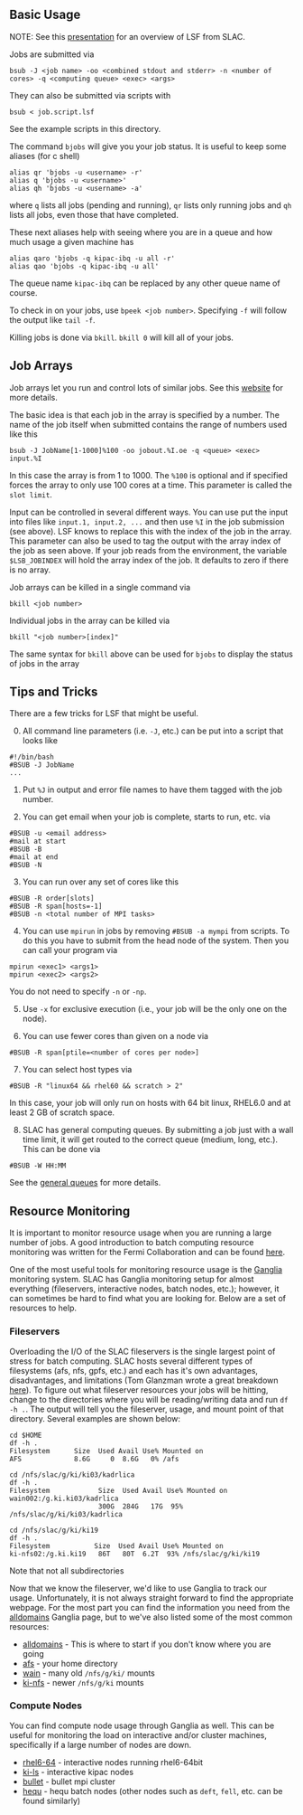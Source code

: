 Basic Usage
-----------
NOTE: See this [presentation](https://www.slac.stanford.edu/exp/glast/wb/prod/pages/installingOfflineSW/LSF_at_SLAC.pdf) for an overview of LSF from SLAC.

Jobs are submitted via
```
bsub -J <job name> -oo <combined stdout and stderr> -n <number of cores> -q <computing queue> <exec> <args>
```
They can also be submitted via scripts with
```
bsub < job.script.lsf
```
See the example scripts in this directory.

The command `bjobs` will give you your job status. It is useful to keep some
aliases (for c shell)
```
alias qr 'bjobs -u <username> -r'
alias q 'bjobs -u <username>'
alias qh 'bjobs -u <username> -a'
```
where `q` lists all jobs (pending and running), `qr` lists only running jobs and `qh` lists all jobs, even
those that have completed.

These next aliases help with seeing where you are in a queue and
how much usage a given machine has
```
alias qaro 'bjobs -q kipac-ibq -u all -r'
alias qao 'bjobs -q kipac-ibq -u all'
```
The queue name `kipac-ibq` can be replaced by any other queue name of course.

To check in on your jobs, use `bpeek <job number>`. Specifying `-f` will follow
the output like `tail -f`.

Killing jobs is done via `bkill`. `bkill 0` will kill all of your jobs.

Job Arrays
----------
Job arrays let you run and control lots of similar jobs. See this [website](https://www.ibm.com/support/knowledgecenter/SSETD4_9.1.3/lsf_admin/job_arrays_lsf.dita) for
more details.

The basic idea is that each job in the array is specified by a
number. The name of the job itself when submitted contains the range of numbers used like this
```
bsub -J JobName[1-1000]%100 -oo jobout.%I.oe -q <queue> <exec> input.%I
```
In this case the array is from 1 to 1000. The `%100` is optional
and if specified forces the array to only use 100 cores at a time. This
parameter is called the `slot limit`.

Input can be controlled in several different ways. You can use put the input into files
like `input.1, input.2, ...` and then use `%I` in the job submission (see above). LSF knows
to replace this with the index of the job in the array. This parameter can also be used to tag the
output with the array index of the job as seen above. If your job reads from the environment, the variable
`$LSB_JOBINDEX` will hold the array index of the job. It defaults to zero if there is no array.

Job arrays can be killed in a single command via
```
bkill <job number>
```
Individual jobs in the array can be killed via
```
bkill "<job number>[index]"
```

The same syntax for `bkill` above can be used for `bjobs` to display the status of jobs in the array 

Tips and Tricks
---------------
There are a few tricks for LSF that might be useful.

0) All command line parameters (i.e. `-J`, etc.) can be put into a script that looks like
```
#!/bin/bash
#BSUB -J JobName
...
```

1) Put `%J` in output and error file names to have them tagged with the job number.

2) You can get email when your job is complete, starts to run, etc. via
```
#BSUB -u <email address>
#mail at start
#BSUB -B
#mail at end
#BSUB -N
```

3) You can run over any set of cores like this
```
#BSUB -R order[slots]
#BSUB -R span[hosts=-1]
#BSUB -n <total number of MPI tasks>
```

4) You can use `mpirun` in jobs by removing `#BSUB -a mympi` from scripts.
To do this you have to submit from the head node of the system. Then you can call
your program via
```
mpirun <exec1> <args1>
mpirun <exec2> <args2>
```
You do not need to specify `-n` or `-np`.

5) Use `-x` for exclusive execution (i.e., your job will be the only one on the node).

6) You can use fewer cores than given on a node via
```
#BSUB -R span[ptile=<number of cores per node>]
```

7) You can select host types via
```
#BSUB -R "linux64 && rhel60 && scratch > 2"
```
In this case, your job will only run on hosts with 64 bit linux, RHEL6.0 and
at least 2 GB of scratch space.

8) SLAC has general computing queues. By submitting a job just with a wall time limit,
it will get routed to the correct queue (medium, long, etc.). This can be done via
```
#BSUB -W HH:MM
```
See the [general queues](https://confluence.slac.stanford.edu/display/SCSPub/High+Performance+Computing+at+SLAC) for
more details. 

Resource Monitoring
-------------------

It is important to monitor resource usage when you are running a large number of jobs. A good introduction to batch computing resource monitoring was written for the Fermi Collaboration and can be found [here](https://confluence.slac.stanford.edu/x/KY_PCg). 

One of the most useful tools for monitoring resource usage is the [Ganglia](http://ganglia.sourceforge.net/) monitoring system. SLAC has Ganglia monitoring setup for almost everything (fileservers, interactive nodes, batch nodes, etc.); however, it can sometimes be hard to find what you are looking for. Below are a set of resources to help.


### Fileservers

Overloading the I/O of the SLAC fileservers is the single largest point of stress for batch computing. SLAC hosts several different types of filesystems (afs, nfs, gpfs, etc.) and each has it's own advantages, disadvantages, and limitations (Tom Glanzman wrote a great breakdown [here](https://confluence.slac.stanford.edu/x/KY_PCg#BestPracticesforUsingtheSLACBatchSystem-GeneralGuidelinesforUsingRemoteFileServers)). To figure out what fileserver resources your jobs will be hitting, change to the directories where you will be reading/writing data and run `df -h .`. The output will tell you the fileserver, usage, and mount point of that directory. Several examples are shown below:

```
cd $HOME
df -h .
Filesystem      Size  Used Avail Use% Mounted on
AFS             8.6G     0  8.6G   0% /afs

cd /nfs/slac/g/ki/ki03/kadrlica
df -h .
Filesystem            Size  Used Avail Use% Mounted on
wain002:/g.ki.ki03/kadrlica
                      300G  284G   17G  95% /nfs/slac/g/ki/ki03/kadrlica

cd /nfs/slac/g/ki/ki19
df -h .
Filesystem           Size  Used Avail Use% Mounted on
ki-nfs02:/g.ki.ki19   86T   80T  6.2T  93% /nfs/slac/g/ki/ki19
```

Note that not all subdirectories 

Now that we know the fileserver, we'd like to use Ganglia to track our usage. Unfortunately, it is not always straight forward to find the appropriate webpage. For the most part you can find the information you need from the [alldomains](http://ganglia.slac.stanford.edu:8080/ganglia/alldomains/) Ganglia page, but to we've also listed some of the most common resources:

* [alldomains](http://ganglia.slac.stanford.edu:8080/ganglia/alldomains/) - This is where to start if you don't know where you are going
* [afs](http://ganglia.slac.stanford.edu:8080/ganglia/fileservers/?r=12_hours&s=descending&c=afs) - your home directory
* [wain](http://ganglia.slac.stanford.edu:8080/ganglia/fileservers/?r=12_hours&s=descending&c=nfs-wain-kipac) - many old `/nfs/g/ki/` mounts 
* [ki-nfs](http://ganglia.slac.stanford.edu:8080/ganglia/alldomains/?r=12_hours&s=descending&c=nfs-rhel-kipac) - newer `/nfs/g/ki` mounts

### Compute Nodes

You can find compute node usage through Ganglia as well. This can be useful for monitoring the load on interactive and/or cluster machines, specifically if a large number of nodes are down.

* [rhel6-64](http://ganglia.slac.stanford.edu:8080/ganglia/alldomains/?r=12_hours&s=descending&c=rhel6-64) - interactive nodes running rhel6-64bit
* [ki-ls](http://ganglia.slac.stanford.edu:8080/ganglia/alldomains/?r=12_hours&s=descending&c=ki-ls) - interactive kipac nodes
* [bullet](http://ganglia.slac.stanford.edu:8080/ganglia/alldomains/?r=12_hours&s=descending&c=bullet) - bullet mpi cluster
* [hequ](http://ganglia.slac.stanford.edu:8080/ganglia/alldomains/?r=12_hours&s=descending&c=hequ) - hequ batch nodes (other nodes such as `deft`, `fell`, etc. can be found similarly)